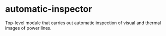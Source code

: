 # automatic-inspector
Top-level module that carries out automatic inspection of visual and thermal images of power lines.
